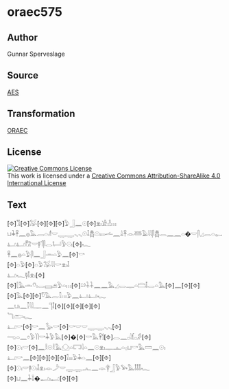 # oraec575

## Author

Gunnar Sperveslage

## Source

[AES](https://github.com/simondschweitzer/aes)

## Transformation

[ORAEC](https://oraec.github.io/)

## License

<a rel="license" href="http://creativecommons.org/licenses/by-sa/4.0/"><img alt="Creative Commons License" style="border-width:0" src="https://i.creativecommons.org/l/by-sa/4.0/88x31.png" /></a><br />This work is licensed under a <a rel="license" href="http://creativecommons.org/licenses/by-sa/4.0/">Creative Commons Attribution-ShareAlike 4.0 International License</a>

## Text

[⯑]𓀢[⯑]𓅮[⯑][⯑][⯑]𓅱𓃀𓈖𓇳[⯑]𓁷𓏤𓀀𓁐𓏥<br>
𓂓𓇓𓋹𓈖𓐍𓅓𓐙𓏏𓁦𓎟𓇾𓇾𓈅𓈅𓇳𓄤𓆣𓇳𓏥𓌡𓈖𓏙𓋹𓁹𓆷𓄿𓇋𓇋𓋴𓆣𓂋𓈖𓈖𓏏�𓎟𓋴𓈎𓂋𓏏𓀿𓂞𓂞𓀗𓎟𓊢𓄊𓋴𓂋𓂡𓅱𓇳𓏤[⯑]𓆑<br>
𓋹𓈖𓐍𓏏𓅱𓋴𓈖𓃀𓏛𓏏𓅱𓈖[⯑]𓎡<br>
[⯑]𓏏𓅱[⯑]𓏏𓅱𓅮𓇋𓇋𓎡𓁷𓏤𓄤<br>
𓂞𓆑𓊢𓄤𓁷𓏤[⯑][⯑]𓇛𓅓𓏛𓄣𓏤𓂋𓈙𓂉𓅱𓏏𓏥[⯑]𓄖𓇑𓇑𓈖𓈖𓅓𓈎𓂋𓊃𓏏𓊭𓄤𓂋𓏏𓅓[⯑]𓈖[⯑][⯑][⯑]𓅓[⯑][⯑]𓎸𓅓𓐛𓎿𓏥𓅱𓈖𓂞𓂞𓆑<br>
𓈖𓂓𓏤𓈖𓎿𓇋𓇋𓊃𓈖𓊹𓄤[⯑][⯑][⯑][⯑][⯑]<br>
𓆓𓂧𓆑<br>
𓂞𓎡[⯑]𓎡𓈖𓅭𓎡[⯑]𓎡𓎟𓎟𓇾𓇾𓈅𓈅[⯑]<br>
𓂸𓏏𓈖𓏌𓅱𓌙𓌙𓎡𓇓𓅱𓅓[⯑]�[⯑]𓎡𓅓𓋹𓌀[⯑]𓂋𓈖𓊪𓇋𓆴𓊪𓀔[⯑][⯑]𓇳𓏤𓎟[⯑]𓈖𓎛𓇳𓎛𓅓𓈌𓏏𓉐𓇋𓏏𓈖𓇳𓁷𓏤𓊃𓊵𓏏𓊪𓂓𓎡𓅓𓏠𓈖𓇳𓏤<br>
𓂞𓎡𓈖[⯑][⯑][⯑][⯑]𓎿𓏤𓏤𓏤𓅱𓇓𓏏𓈖[⯑][⯑][⯑]𓇳𓏤𓎟𓊢𓇳𓏤𓄤𓁷𓏤𓁹𓌳𓎟𓇾𓇾𓂜𓈖𓁹𓋁𓃀𓅱𓅨𓅓𓄤𓄤𓄤𓆑<br>
[⯑]𓂓𓈖𓇓𓍏�𓂝𓏤𓂝[⯑][⯑]<br>
